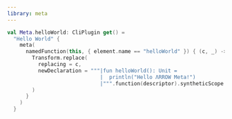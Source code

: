```yaml
---
library: meta
---
```

<!--- INCLUDE
import arrow.meta.CliPlugin
import arrow.meta.Meta
import arrow.meta.invoke
import arrow.meta.quotes.Transform
import arrow.meta.quotes.namedFunction
-->
```kotlin
val Meta.helloWorld: CliPlugin get() =
  "Hello World" {
    meta(
      namedFunction(this, { element.name == "helloWorld" }) { (c, _) -> // <-- namedFunction(...) {...}
        Transform.replace(
          replacing = c,
          newDeclaration = """|fun helloWorld(): Unit =
                              |  println("Hello ΛRROW Meta!")
                              |""".function(descriptor).syntheticScope
        )
      }
    )
  }
```
